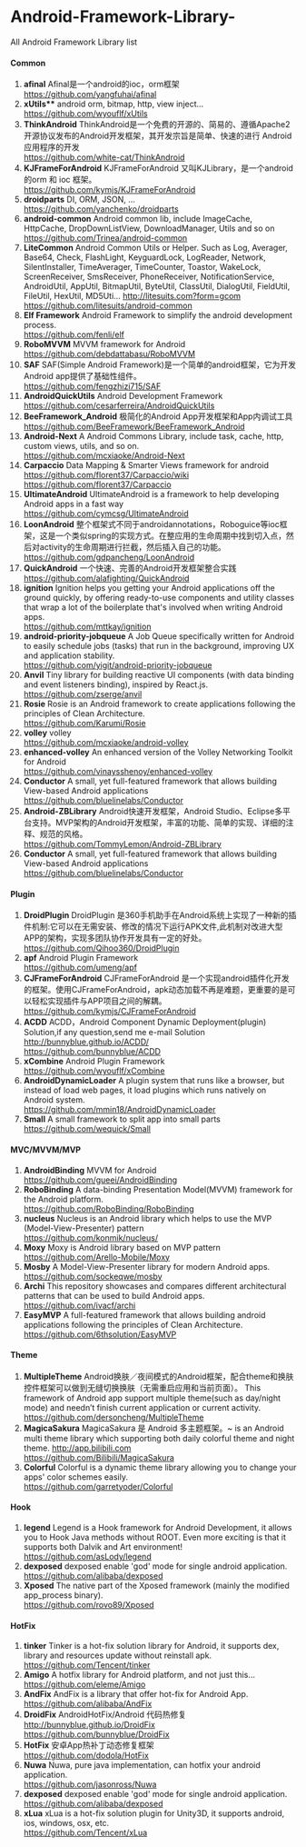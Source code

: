 # Android-Framework-Library-
All Android Framework Library list 
  <section class="normal markdown-section">
                                
 <h4 id="common"><a name="Framework_Common" id="Framework_Common"></a>Common</h4>
<ol>
<li><strong>afinal</strong>    Afinal是一个android的ioc，orm框架<br><a href="https://github.com/yangfuhai/afinal" target="_blank">https://github.com/yangfuhai/afinal</a></li>
<li><strong>xUtils**</strong>    android orm, bitmap, http, view inject...<br><a href="https://github.com/wyouflf/xUtils" target="_blank">https://github.com/wyouflf/xUtils</a></li>
<li><strong>ThinkAndroid</strong> ThinkAndroid是一个免费的开源的、简易的、遵循Apache2开源协议发布的Android开发框架，其开发宗旨是简单、快速的进行 Android应用程序的开发<br><a href="https://github.com/white-cat/ThinkAndroid" target="_blank">https://github.com/white-cat/ThinkAndroid</a></li>
<li><strong>KJFrameForAndroid</strong> KJFrameForAndroid 又叫KJLibrary，是一个android的orm 和 ioc 框架。<br><a href="https://github.com/kymjs/KJFrameForAndroid" target="_blank">https://github.com/kymjs/KJFrameForAndroid</a></li>
<li><strong>droidparts</strong>    DI, ORM, JSON, ...<br><a href="https://github.com/yanchenko/droidparts" target="_blank">https://github.com/yanchenko/droidparts</a></li>
<li><strong>android-common</strong>      Android common lib, include ImageCache, HttpCache, DropDownListView, DownloadManager, Utils and so on<br><a href="https://github.com/Trinea/android-common" target="_blank">https://github.com/Trinea/android-common</a></li>
<li><strong>LiteCommon</strong>   Android Common Utils or Helper. Such as Log, Averager, Base64, Check, FlashLight, KeyguardLock, LogReader, Network, SilentInstaller, TimeAverager, TimeCounter, Toastor, WakeLock, ScreenReceiver, SmsReceiver, PhoneReceiver, NotificationService, AndroidUtil, AppUtil, BitmapUtil, ByteUtil, ClassUtil, DialogUtil, FieldUtil, FileUtil, HexUtil, MD5Uti… <a href="http://litesuits.com/?form=gcom" target="_blank">http://litesuits.com?form=gcom</a><br><a href="https://github.com/litesuits/android-common" target="_blank">https://github.com/litesuits/android-common</a></li>
<li><strong>Elf Framework</strong> Android Framework to simplify the android development process.<br><a href="https://github.com/fenli/elf" target="_blank">https://github.com/fenli/elf</a></li>
<li><strong>RoboMVVM</strong>   MVVM framework for Android<br><a href="https://github.com/debdattabasu/RoboMVVM" target="_blank">https://github.com/debdattabasu/RoboMVVM</a></li>
<li><strong>SAF</strong>   SAF(Simple Android Framework)是一个简单的android框架，它为开发Android app提供了基础性组件。<br><a href="https://github.com/fengzhizi715/SAF" target="_blank">https://github.com/fengzhizi715/SAF</a></li>
<li><strong>AndroidQuickUtils</strong>   Android Development Framework<br><a href="https://github.com/cesarferreira/AndroidQuickUtils" target="_blank">https://github.com/cesarferreira/AndroidQuickUtils</a></li>
<li><strong>BeeFramework_Android</strong>  极简化的Android App开发框架和App内调试工具<br><a href="https://github.com/BeeFramework/BeeFramework_Android" target="_blank">https://github.com/BeeFramework/BeeFramework_Android</a></li>
<li><strong>Android-Next</strong>  A Android Commons Library, include task, cache, http, custom views, utils, and so on.<br><a href="https://github.com/mcxiaoke/Android-Next" target="_blank">https://github.com/mcxiaoke/Android-Next</a></li>
<li><strong>Carpaccio</strong>   Data Mapping &amp; Smarter Views framework for android <a href="https://github.com/florent37/Carpaccio/wiki" target="_blank">https://github.com/florent37/Carpaccio/wiki</a><br><a href="https://github.com/florent37/Carpaccio" target="_blank">https://github.com/florent37/Carpaccio</a></li>
<li><strong>UltimateAndroid</strong> UltimateAndroid is a framework to help developing Android apps in a fast way<br><a href="https://github.com/cymcsg/UltimateAndroid" target="_blank">https://github.com/cymcsg/UltimateAndroid</a></li>
<li><strong>LoonAndroid</strong> 整个框架式不同于androidannotations，Roboguice等ioc框架，这是一个类似spring的实现方式。在整应用的生命周期中找到切入点，然后对activity的生命周期进行拦截，然后插入自己的功能。<br><a href="https://github.com/gdpancheng/LoonAndroid" target="_blank">https://github.com/gdpancheng/LoonAndroid</a></li>
<li><strong>QuickAndroid</strong> 一个快速、完善的Android开发框架整合实践<br><a href="https://github.com/alafighting/QuickAndroid" target="_blank">https://github.com/alafighting/QuickAndroid</a></li>
<li><strong>ignition</strong> Ignition helps you getting your Android applications off the ground quickly, by offering ready-to-use components and utility classes that wrap a lot of the boilerplate that's involved when writing Android apps.<br><a href="https://github.com/mttkay/ignition" target="_blank">https://github.com/mttkay/ignition</a></li>
<li><strong>android-priority-jobqueue</strong>  A Job Queue specifically written for Android to easily schedule jobs (tasks) that run in the background, improving UX and application stability.<br><a href="https://github.com/yigit/android-priority-jobqueue" target="_blank">https://github.com/yigit/android-priority-jobqueue</a></li>
<li><strong>Anvil</strong> Tiny library for building reactive UI components (with data binding and event listeners binding), inspired by React.js.<br><a href="https://github.com/zserge/anvil" target="_blank">https://github.com/zserge/anvil</a></li>
<li><strong>Rosie</strong> Rosie is an Android framework to create applications following the principles of Clean Architecture.<br><a href="https://github.com/Karumi/Rosie" target="_blank">https://github.com/Karumi/Rosie</a></li>
<li><strong>volley</strong>  volley<br><a href="https://github.com/mcxiaoke/android-volley" target="_blank">https://github.com/mcxiaoke/android-volley</a></li>
<li><strong>enhanced-volley</strong>  An enhanced version of the Volley Networking Toolkit for Android<br><a href="https://github.com/vinaysshenoy/enhanced-volley" target="_blank">https://github.com/vinaysshenoy/enhanced-volley</a></li>
<li><strong>Conductor</strong>  A small, yet full-featured framework that allows building View-based Android applications<br><a href="https://github.com/bluelinelabs/Conductor" target="_blank">https://github.com/bluelinelabs/Conductor</a></li>
<li><strong>Android-ZBLibrary</strong>  Android快速开发框架，Android Studio、Eclipse多平台支持。MVP架构的Android开发框架，丰富的功能、简单的实现、详细的注释、规范的风格。<br><a href="https://github.com/TommyLemon/Android-ZBLibrary" target="_blank">https://github.com/TommyLemon/Android-ZBLibrary</a></li>
<li><strong>Conductor</strong>  A small, yet full-featured framework that allows building View-based Android applications<br><a href="https://github.com/bluelinelabs/Conductor" target="_blank">https://github.com/bluelinelabs/Conductor</a></li>
</ol>
<h4 id="plugin"><a name="Framework_Plugin" id="Framework_Plugin"></a>Plugin</h4>
<ol>
<li><strong>DroidPlugin</strong>   DroidPlugin 是360手机助手在Android系统上实现了一种新的插件机制:它可以在无需安装、修改的情况下运行APK文件,此机制对改进大型APP的架构，实现多团队协作开发具有一定的好处。<br><a href="https://github.com/Qihoo360/DroidPlugin" target="_blank">https://github.com/Qihoo360/DroidPlugin</a></li>
<li><strong>apf</strong>  Android Plugin Framework<br><a href="https://github.com/umeng/apf" target="_blank">https://github.com/umeng/apf</a></li>
<li><strong>CJFrameForAndroid</strong>  CJFrameForAndroid 是一个实现android插件化开发的框架。使用CJFrameForAndroid，apk动态加载不再是难题，更重要的是可以轻松实现插件与APP项目之间的解耦。<br><a href="https://github.com/kymjs/CJFrameForAndroid" target="_blank">https://github.com/kymjs/CJFrameForAndroid</a></li>
<li><strong>ACDD</strong> ACDD，Android Component Dynamic Deployment(plugin) Solution,if any question,send me e-mail Solution <a href="http://bunnyblue.github.io/ACDD/" target="_blank">http://bunnyblue.github.io/ACDD/</a><br><a href="https://github.com/bunnyblue/ACDD" target="_blank">https://github.com/bunnyblue/ACDD</a></li>
<li><strong>xCombine</strong> Android Plugin Framework<br><a href="https://github.com/wyouflf/xCombine" target="_blank">https://github.com/wyouflf/xCombine</a></li>
<li><strong>AndroidDynamicLoader</strong>   A plugin system that runs like a browser, but instead of load web pages, it load plugins which runs natively on Android system.<br><a href="https://github.com/mmin18/AndroidDynamicLoader" target="_blank">https://github.com/mmin18/AndroidDynamicLoader</a></li>
<li><strong>Small</strong> A small framework to split app into small parts<br><a href="https://github.com/wequick/Small" target="_blank">https://github.com/wequick/Small</a></li>
</ol>
<h4 id="mvcmvvmmvp"><a name="Framework_MVC_MVVM_MVP" id="Framework_MVC_MVVM_MVP"></a>MVC/MVVM/MVP</h4>
<ol>
<li><strong>AndroidBinding</strong>  MVVM for Android<br><a href="https://github.com/gueei/AndroidBinding" target="_blank">https://github.com/gueei/AndroidBinding</a></li>
<li><strong>RoboBinding</strong> A data-binding Presentation Model(MVVM) framework for the Android platform.<br><a href="https://github.com/RoboBinding/RoboBinding" target="_blank">https://github.com/RoboBinding/RoboBinding</a></li>
<li><strong>nucleus</strong>  Nucleus is an Android library which helps to use the MVP (Model-View-Presenter) pattern<br><a href="https://github.com/konmik/nucleus/" target="_blank">https://github.com/konmik/nucleus/</a></li>
<li><strong>Moxy</strong>  Moxy is Android library based on MVP pattern<br><a href="https://github.com/Arello-Mobile/Moxy" target="_blank">https://github.com/Arello-Mobile/Moxy</a></li>
<li><strong>Mosby</strong>  A Model-View-Presenter library for modern Android apps.<br><a href="https://github.com/sockeqwe/mosby" target="_blank">https://github.com/sockeqwe/mosby</a></li>
<li><strong>Archi</strong>  This repository showcases and compares different architectural patterns that can be used to build Android apps.<br><a href="https://github.com/ivacf/archi" target="_blank">https://github.com/ivacf/archi</a></li>
<li><strong>EasyMVP</strong> A full-featured framework that allows building android applications following the principles of Clean Architecture.<br><a href="https://github.com/6thsolution/EasyMVP" target="_blank">https://github.com/6thsolution/EasyMVP</a></li>
</ol>
<h4 id="theme"><a name="Framework_Theme" id="Framework_Theme"></a>Theme</h4>
<ol>
<li><strong>MultipleTheme</strong>  Android换肤／夜间模式的Android框架，配合theme和换肤控件框架可以做到无缝切换换肤（无需重启应用和当前页面）。 This framework of Android app support multiple theme(such as day/night mode) and needn’t finish current application or current activity.<br><a href="https://github.com/dersoncheng/MultipleTheme" target="_blank">https://github.com/dersoncheng/MultipleTheme</a></li>
<li><strong>MagicaSakura</strong>  MagicaSakura 是 Android 多主题框架。~ is an Android multi theme library which supporting both daily colorful theme and night theme. <a href="http://app.bilibili.com/" target="_blank">http://app.bilibili.com</a><br><a href="https://github.com/Bilibili/MagicaSakura" target="_blank">https://github.com/Bilibili/MagicaSakura</a>  </li>
<li><strong>Colorful</strong> Colorful is a dynamic theme library allowing you to change your apps' color schemes easily.<br><a href="https://github.com/garretyoder/Colorful" target="_blank">https://github.com/garretyoder/Colorful</a></li>
</ol>
<h4 id="hook"><a name="Framework_Hook" id="Framework_Hook"></a>Hook</h4>
<ol>
<li><strong>legend</strong>  Legend is a Hook framework for Android Development, it allows you to Hook Java methods without ROOT. Even more exciting is that it supports both Dalvik and Art environment!<br><a href="https://github.com/asLody/legend" target="_blank">https://github.com/asLody/legend</a></li>
<li><strong>dexposed</strong> dexposed enable 'god' mode for single android application.<br><a href="https://github.com/alibaba/dexposed" target="_blank">https://github.com/alibaba/dexposed</a></li>
<li><strong>Xposed</strong> The native part of the Xposed framework (mainly the modified app_process binary).<br><a href="https://github.com/rovo89/Xposed" target="_blank">https://github.com/rovo89/Xposed</a></li>
</ol>
<h4 id="hotfix"><a name="Framework_HotFix" id="Framework_HotFix"></a>HotFix</h4>
<ol>
<li><strong>tinker</strong>  Tinker is a hot-fix solution library for Android, it supports dex, library and resources update without reinstall apk.<br><a href="https://github.com/Tencent/tinker" target="_blank">https://github.com/Tencent/tinker</a></li>
<li><strong>Amigo</strong>  A hotfix library for Android platform, and not just this...<br><a href="https://github.com/eleme/Amigo" target="_blank">https://github.com/eleme/Amigo</a></li>
<li><strong>AndFix</strong>  AndFix is a library that offer hot-fix for Android App.<br><a href="https://github.com/alibaba/AndFix" target="_blank">https://github.com/alibaba/AndFix</a></li>
<li><strong>DroidFix</strong>   AndroidHotFix/Android 代码热修复 <a href="http://bunnyblue.github.io/DroidFix" target="_blank">http://bunnyblue.github.io/DroidFix</a><br><a href="https://github.com/bunnyblue/DroidFix" target="_blank">https://github.com/bunnyblue/DroidFix</a></li>
<li><strong>HotFix</strong>  安卓App热补丁动态修复框架<br><a href="https://github.com/dodola/HotFix" target="_blank">https://github.com/dodola/HotFix</a></li>
<li><strong>Nuwa</strong>  Nuwa, pure java implementation, can hotfix your android application.<br><a href="https://github.com/jasonross/Nuwa" target="_blank">https://github.com/jasonross/Nuwa</a></li>
<li><strong>dexposed</strong> dexposed enable 'god' mode for single android application.<br><a href="https://github.com/alibaba/dexposed" target="_blank">https://github.com/alibaba/dexposed</a></li>
<li><strong>xLua</strong> xLua is a hot-fix solution plugin for Unity3D, it supports android, ios, windows, osx, etc.<br><a href="https://github.com/Tencent/xLua" target="_blank">https://github.com/Tencent/xLua</a></li>
</ol>
   </section>
                            
